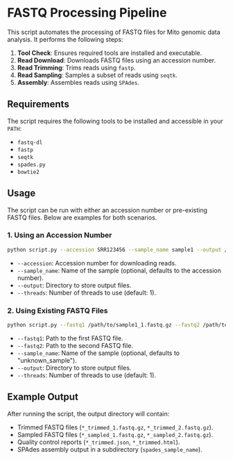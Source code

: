 
# FASTQ Processing Pipeline

This script automates the processing of FASTQ files for Mito genomic data analysis. It performs the following steps:

1. **Tool Check**: Ensures required tools are installed and executable.
2. **Read Download**: Downloads FASTQ files using an accession number.
3. **Read Trimming**: Trims reads using `fastp`.
4. **Read Sampling**: Samples a subset of reads using `seqtk`.
5. **Assembly**: Assembles reads using `SPAdes`.

## Requirements

The script requires the following tools to be installed and accessible in your `PATH`:

- `fastq-dl`
- `fastp`
- `seqtk`
- `spades.py`
- `bowtie2`


## Usage

The script can be run with either an accession number or pre-existing FASTQ files. Below are examples for both scenarios.

### 1. Using an Accession Number


```bash
python script.py --accession SRR123456 --sample_name sample1 --output /path/to/output --threads 4
```


- `--accession`: Accession number for downloading reads.
- `--sample_name`: Name of the sample (optional, defaults to the accession number).
- `--output`: Directory to store output files.
- `--threads`: Number of threads to use (default: 1).

### 2. Using Existing FASTQ Files

```bash
python script.py --fastq1 /path/to/sample1_1.fastq.gz --fastq2 /path/to/sample1_2.fastq.gz --sample_name sample1 --output /path/to/output --threads 4
```

- `--fastq1`: Path to the first FASTQ file.
- `--fastq2`: Path to the second FASTQ file.
- `--sample_name`: Name of the sample (optional, defaults to "unknown_sample").
- `--output`: Directory to store output files.
- `--threads`: Number of threads to use (default: 1).


## Example Output

After running the script, the output directory will contain:

- Trimmed FASTQ files (`*_trimmed_1.fastq.gz`, `*_trimmed_2.fastq.gz`).
- Sampled FASTQ files (`*_sampled_1.fastq.gz`, `*_sampled_2.fastq.gz`).
- Quality control reports (`*_trimmed.json`, `*_trimmed.html`).
- SPAdes assembly output in a subdirectory (`spades_sample_name`).



